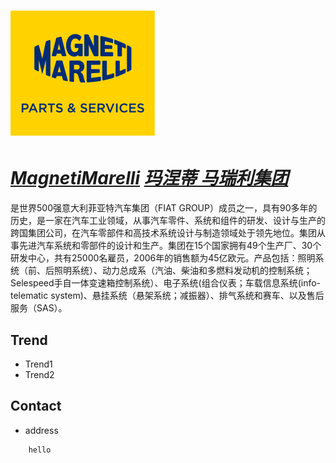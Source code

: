 # [![MagnetiMarelli](/assets/img/MagnetiMarelli.svg "Home-products") ](https://www.magnetimarelli-parts-and-services.com/products/spare-parts.html)

# ***[MagnetiMarelli](https://en.wikipedia.org/wiki/Magneti_Marelli "wikipedia")  [玛涅蒂 马瑞利集团](https://baike.baidu.com/item/%E9%A9%AC%E7%91%9E%E5%88%A9%E9%9B%86%E5%9B%A2/9822296 "百度百科")***

是世界500强意大利菲亚特汽车集团（FIAT GROUP）成员之一，具有90多年的历史，是一家在汽车工业领域，从事汽车零件、系统和组件的研发、设计与生产的跨国集团公司，在汽车零部件和高技术系统设计与制造领域处于领先地位。集团从事先进汽车系统和零部件的设计和生产。集团在15个国家拥有49个生产厂、30个研发中心，共有25000名雇员，2006年的销售额为45亿欧元。产品包括：照明系统（前、后照明系统）、动力总成系（汽油、柴油和多燃料发动机的控制系统；Selespeed手自一体变速箱控制系统）、电子系统(组合仪表；车载信息系统(info-telematic system)、悬挂系统（悬架系统；减振器）、排气系统和赛车、以及售后服务（SAS）。

## Trend
- Trend1
- Trend2

## Contact
- address
```
    hello
```